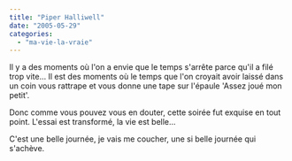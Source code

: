 ```yaml
---
title: "Piper Halliwell"
date: "2005-05-29"
categories: 
  - "ma-vie-la-vraie"
---
```


Il y a des moments où l'on a envie que le temps s'arrête parce qu'il a filé trop vite... Il est des moments où le temps que l'on croyait avoir laissé dans un coin vous rattrape et vous donne une tape sur l'épaule 'Assez joué mon petit'.

Donc comme vous pouvez vous en douter, cette soirée fut exquise en tout point. L'essai est transformé, la vie est belle...

C'est une belle journée, je vais me coucher, une si belle journée qui s'achève.
